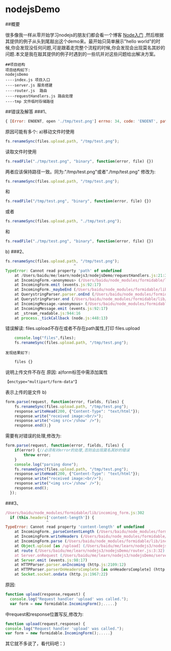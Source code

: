 nodejsDemo
=========

##概要

很多像我一样从零开始学习nodejs的朋友们都会看一个博客
[Node入门](http://www.nodebeginner.org/index-zh-cn.html)
,然后根据其提供的例子从头到尾敲出这个demo来。最开始只简单展示"hello world"的时候,你会发现没任何问题,可是跟着走完整个流程的时候,你会发现会出现莫名其妙的问题.本文是我在敲其提供的例子时遇到的一些坑并对这些问题给出解决方案。

```
##项目结构
项目结构如下:
nodejsDemo
----index.js 项目入口
----server.js 服务搭建
----router.js  路由
----requestHandlers.js 路由处理
----tmp 文件临时存储路径

```
##错误及解答
###1、
``` javascript
{ [Error: ENOENT, open './tmp/test.png'] errno: 34, code: 'ENOENT', path: './tmp/test.png' }
```
原因可能有多个:
a)移动文件时使用
``` javascript
fs.renameSync(files.upload.path, "/tmp/test.png");
```
读取文件时使用
``` javascript
fs.readFile("./tmp/test.png", "binary", function(error, file) {})
```
两者应该保持路径一致。同为:"/tmp/test.png"或者"./tmp/test.png"
修改为:
``` javascript
fs.renameSync(files.upload.path, "/tmp/test.png");
```
和
``` javascript
fs.readFile("/tmp/test.png", "binary", function(error, file) {})
```
或者
``` javascript
fs.renameSync(files.upload.path, "./tmp/test.png");
```
和
``` javascript
fs.readFile("./tmp/test.png", "binary", function(error, file) {})
```
b)
###2、
``` javascript
fs.renameSync(files.upload.path, "/tmp/test.png");
                              ^
TypeError: Cannot read property 'path' of undefined
    at /Users/baidu/me/learn/nodejs3/nodejsDemo/requestHandlers.js:21:31
    at IncomingForm.<anonymous> (/Users/baidu/node_modules/formidable/lib/incoming_form.js:105:9)
    at IncomingForm.emit (events.js:92:17)
    at IncomingForm._maybeEnd (/Users/baidu/node_modules/formidable/lib/incoming_form.js:553:8)
    at QuerystringParser.parser.onEnd (/Users/baidu/node_modules/formidable/lib/incoming_form.js:447:10)
    at QuerystringParser.end (/Users/baidu/node_modules/formidable/lib/querystring_parser.js:25:8)
    at IncomingMessage.<anonymous> (/Users/baidu/node_modules/formidable/lib/incoming_form.js:130:30)
    at IncomingMessage.emit (events.js:92:17)
    at _stream_readable.js:944:16
    at process._tickCallback (node.js:448:13)
```
错误解读:
files.upload不存在或者不存在path属性,打印
files.upload
``` javascript
    console.log("files",files);
    fs.renameSync(files.upload.path, "/tmp/test.png");
```
    发现结果如下:
``` javascript
    files {}
```
说明上传文件不存在
原因:
a)form标签中需添加属性
``` html
【enctype="multipart/form-data"】
```
表示上传的是文件
b)
``` javascript
form.parse(request, function(error, fields, files) {
    fs.renameSync(files.upload.path, "/tmp/test.png");
    response.writeHead(200, {"Content-Type": "text/html"});
    response.write("received image:<br/>");
    response.write("<img src='/show' />");
    response.end();}
```
需要有对错误的处理,修改为:
``` javascript
form.parse(request, function(error, fields, files) {
    if(error) {//必须有对error的处理,否则会出现莫名其妙的错误
        throw error;
    }
    console.log("parsing done");
    fs.renameSync(files.upload.path, "/tmp/test.png");
    response.writeHead(200, {"Content-Type": "text/html"});
    response.write("received image:<br/>");
    response.write("<img src='/show' />");
    response.end();
  });
```
###3、
``` javascript
/Users/baidu/node_modules/formidable/lib/incoming_form.js:302
  if (this.headers['content-length']) {
                  ^
TypeError: Cannot read property 'content-length' of undefined
    at IncomingForm._parseContentLength (/Users/baidu/node_modules/formidable/lib/incoming_form.js:302:19)
    at IncomingForm.writeHeaders (/Users/baidu/node_modules/formidable/lib/incoming_form.js:141:8)
    at IncomingForm.parse (/Users/baidu/node_modules/formidable/lib/incoming_form.js:110:8)
    at Object.upload [as /upload] (/Users/baidu/me/learn/nodejs3/nodejsDemo/requestHandlers.js:16:8)
    at route (/Users/baidu/me/learn/nodejs3/nodejsDemo/router.js:3:32)
    at Server.onRequest (/Users/baidu/me/learn/nodejs3/nodejsDemo/server.js:7:9)
    at Server.emit (events.js:98:17)
    at HTTPParser.parser.onIncoming (http.js:2109:12)
    at HTTPParser.parserOnHeadersComplete [as onHeadersComplete] (http.js:122:23)
    at Socket.socket.ondata (http.js:1967:22)
```
原因:
``` javascript
function upload(response,request) {
  console.log("Request handler 'upload' was called.");
  var form = new formidable.IncomingForm();.....}
  ```
  中request和response位置写反,修改为:
  ``` javascript
function upload(request,response) {
  console.log("Request handler 'upload' was called.");
  var form = new formidable.IncomingForm();.....}

```


其它就不多说了，看代码吧：）

